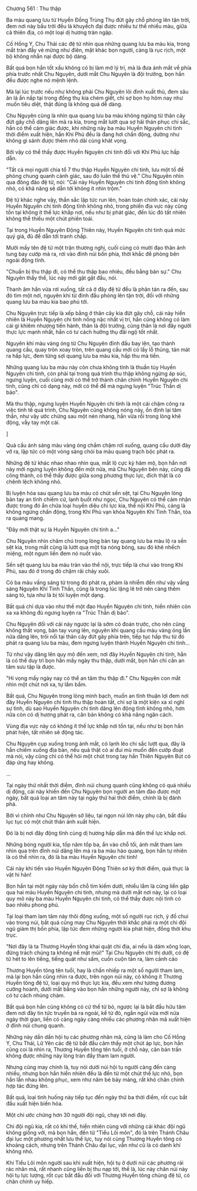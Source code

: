 




Chương 561 : Thu thập


Ba màu quang lưu từ Huyền Đồng Trùng Thụ đứt gãy chỗ phóng lên tận trời, đem nơi này bầu trời đều là khuyếch đại được nhiều tư thế nhiều màu, giữa cả thiên địa, có một loại dị hương tràn ngập.

Cố Hồng Y, Chu Thái các đệ tử nhìn qua những quang lưu ba màu kia, trong mắt tràn đầy vẻ mừng như điên, mặt khác bọn người, càng là rục rịch, một bộ không nhẫn nại được bộ dáng.

Bất quá bọn hắn tốt xấu không có bị làm mờ lý trí, mà là đưa ánh mắt về phía phía trước nhất Chu Nguyên, dưới mắt Chu Nguyên là đội trưởng, bọn hắn đều được nghe nó mệnh lệnh.

Mà lại lúc trước nếu như không phải Chu Nguyên lôi đình xuất thủ, đem sâu ăn lá ẩn nấp tại trong đồng thụ kia chém giết, chỉ sợ bọn họ hôm nay như muốn tiêu diệt, thật đúng là không quá dễ dàng.

Chu Nguyên cũng là nhìn qua quang lưu ba màu không ngừng từ thân cây đứt gãy chỗ dâng lên mà ra kia, trong mắt lướt qua sợ hãi thán phục chi sắc, hắn có thể cảm giác được, khi những này ba màu Huyền Nguyên chi tinh thời điểm xuất hiện, hắn Khí Phủ đều là đang hơi chấn động, dường như không gì sánh được thèm nhỏ dãi cùng khát vọng.

Bởi vậy có thể thấy được Huyền Nguyên chi tinh đối với Khí Phủ lực hấp dẫn.

"Tất cả mọi người chia tổ 7 thu thập Huyền Nguyên chi tinh, lưu một tổ đề phòng chung quanh cảnh giác, sau đó luân thế thủ vệ." Chu Nguyên nhìn qua đông đảo đệ tử, nói: "Cái này Huyền Nguyên chi tinh động tĩnh không nhỏ, có khả năng sẽ dẫn tới không ít nhìn trộm."

Đệ tử khác nghe vậy, thần sắc lập tức run lên, hoàn toàn chính xác, cái này Huyền Nguyên chi tinh động tĩnh không nhỏ, trong phiến địa vực này cũng tồn tại không ít thế lực khắp nơi, nếu như bị phát giác, đến lúc đó tất nhiên không thể thiếu một chút phiền toái.

Tại trong Huyền Nguyên Động Thiên này, Huyền Nguyên chi tinh quá mức quý giá, đủ để dẫn tới tranh chấp.

Mười mấy tên đệ tử một trận thương nghị, cuối cùng có mười đạo thân ảnh tung bay cướp mà ra, rơi vào đỉnh núi bốn phía, thời khắc đề phòng bên ngoài động tĩnh.

"Chuẩn bị thu thập đi, có thể thu thập bao nhiêu, đều bằng bản sự." Chu Nguyên thấy thế, lúc này mới gật gật đầu, nói.

Thanh âm hắn vừa rơi xuống, tất cả ở đây đệ tử đều là phân tán ra đến, sau đó tìm một nơi, nguyên khí từ đỉnh đầu phóng lên tận trời, đối với những quang lưu ba màu kia bao phủ tới.

Chu Nguyên trực tiếp là xếp bằng ở thân cây kia đứt gãy chỗ, cái này hiển nhiên là Huyền Nguyên chi tinh nồng nặc nhất vị trí, hắn cũng không có làm cái gì khiêm nhượng tiến hành, thân là đội trưởng, cũng thân là nơi đây người thực lực mạnh nhất, hắn có tư cách hưởng thụ đãi ngộ tốt nhất.

Nguyên khí màu vàng óng từ Chu Nguyên đỉnh đầu bay lên, tạo thành quang cầu, quay tròn xoay tròn, trên quang cầu mới có lấy lỗ thủng, tản mát ra hấp lực, đem từng sợi quang lưu ba màu kia, hấp thu mà tiến.

Những quang lưu ba màu này còn chưa không tính là thuần túy Huyền Nguyên chi tinh, còn phải tại trong quá trình thu thập không ngừng áp súc, ngưng luyện, cuối cùng mới có thể trở thành chân chính Huyền Nguyên chi tinh, cũng chỉ có dạng này, mới có thể để mà ngưng luyện "Trúc Thần dị bảo".

Mà thu thập, ngưng luyện Huyền Nguyên chi tinh là một cái chậm công ra việc tinh tế quá trình, Chu Nguyên cũng không nóng nảy, ổn định lại tâm thần, như vậy ước chừng sau một nén nhang, hắn vừa rồi trong lòng khẽ động, vẫy tay một cái.

]

Quả cầu ánh sáng màu vàng óng chầm chậm rơi xuống, quang cầu dưới đáy vỡ ra, lập tức có một vòng sáng chói ba màu quang trạch bộc phát ra.

Những đệ tử khác nhao nhao nhìn qua, mắt lộ cực kỳ hâm mộ, bọn hắn nơi này mới ngưng luyện không đến một nửa, mà Chu Nguyên bên này, cũng đã công thành, có thể thấy được giữa song phương thực lực, đích thật là có chênh lệch không nhỏ.

Bị luyện hóa sau quang lưu ba màu có chút sền sệt, tại Chu Nguyên lòng bàn tay an tĩnh chiếm cứ, lạnh buốt như ngọc, Chu Nguyên có thể cảm nhận được trong đó ẩn chứa loại huyền diệu chi lực kia, thể nội Khí Phủ, càng là không ngừng chấn động, trong Khí Phủ vạn khỏa Nguyên Khí Tinh Thần, tỏa ra quang mang.

"Đây mới thật sự là Huyền Nguyên chi tinh a..."

Chu Nguyên nhìn chăm chú trong lòng bàn tay quang lưu ba màu lộ ra sền sệt kia, trong mắt cũng là lướt qua một tia nóng bỏng, sau đó khẽ nhếch miệng, một ngụm liền đem nó nuốt vào.

Sền sệt quang lưu ba màu tràn vào thể nội, trực tiếp là chui vào trong Khí Phủ, sau đó ở trong đó chậm rãi chảy xuôi.

Có ba màu vầng sáng từ trong đó phát ra, phàm là nhiễm đến như vậy vầng sáng Nguyên Khí Tinh Thần, cũng là trong lúc lặng lẽ trở nên càng thêm sáng tỏ, tựa như là bị tôi luyện một dạng.

Bất quá chỉ dựa vào như thế một đạo Huyền Nguyên chi tinh, hiển nhiên còn xa xa không đủ ngưng luyện ra "Trúc Thần dị bảo".

Chu Nguyên đối với cái này ngược lại là sớm có đoán trước, cho nên cũng không thất vọng, bàn tay vung lên, nguyên khí quang cầu màu vàng óng lần nữa dâng lên, trôi nổi tại thân cây đứt gãy phía trên, tiếp tục hấp thu từ đó phát ra quang lưu ba màu, đem ngưng luyện thành Huyền Nguyên chi tinh...

Từ như vậy dâng lên quy mô đến xem, nơi đây Huyền Nguyên chi tinh, hẳn là có thể duy trì bọn hắn mấy ngày thu thập, dưới mắt, bọn hắn chỉ cần an tâm sưu tập là được.

"Hi vọng mấy ngày nay có thể an tâm thu thập đi." Chu Nguyên con mắt nhìn một chút nơi xa, tự lẩm bẩm.

Bất quá, Chu Nguyên trong lòng minh bạch, muốn an tĩnh thuận lợi đem nơi đây Huyền Nguyên chi tinh thu thập hoàn tất, chỉ sợ là một kiện xa xỉ nghĩ sự tình, dù sao Huyền Nguyên chi tinh dâng lên động tĩnh không nhỏ, hơn nữa còn có dị hương phát ra, căn bản không có khả năng ngăn cách.

Vùng địa vực này có không ít thế lực khắp nơi tồn tại, nếu như bị bọn hắn phát hiện, tất nhiên sẽ động tác.

Chu Nguyên cụp xuống trong ánh mắt, có lạnh lẽo chi sắc lướt qua, đây là hắn chiếm xuống địa bàn, nếu quả thật có ai đui mù muốn đến cướp đoạt mà nói, vậy cũng chỉ có thể hỏi một chút trong tay hắn Thiên Nguyên Bút có đáp ứng hay không.

...

Tại ngày thứ nhất thời điểm, đỉnh núi chung quanh cũng không có quá nhiều dị động, cái này khiến đến Chu Nguyên bọn người an tâm đào được một ngày, bất quá loại an tâm này tại ngày thứ hai thời điểm, chính là bị đánh phá.

Bởi vì chính như Chu Nguyên sở liệu, tại ngọn núi lớn này phụ cận, bắt đầu lục tục có một chút thân ảnh xuất hiện.

Đó là bị nơi đây động tĩnh cùng dị hương hấp dẫn mà đến thế lực khắp nơi.

Những bóng người kia, tốp năm tốp ba, ẩn vào chỗ tối, ánh mắt tham lam nhìn qua trên đỉnh núi dâng lên mà ra ba màu hào quang, bọn hắn tự nhiên là có thể nhìn ra, đó là ba màu Huyền Nguyên chi tinh!

Cái này khi tiến vào Huyền Nguyên Động Thiên sơ kỳ thời điểm, quả thực là vật hi hãn!

Bọn hắn tại một ngày này bốn chỗ tìm kiếm dưới, nhiều lắm là cũng liền gặp qua hai màu Huyền Nguyên chi tinh, nhưng mà dưới mắt nơi này, lại có loại quy mô này ba màu Huyền Nguyên chi tinh, có thể thấy được nội tình có bao nhiêu phong phú.

Tại loại tham lam tâm này thôi động xuống, một số người rục rịch, ý đồ chui vào trong núi, bất quá cũng may Chu Nguyên thời khắc phái ra một chi đội ngũ giám thị bốn phía, lập tức đem những người kia phát hiện, đồng thời khu trục.

"Nơi đây là ta Thương Huyền tông khai quật chi địa, ai nếu là dám xông loạn, đừng trách chúng ta không nể mặt mũi!" Tại Chu Nguyên chỉ thị dưới, có đệ tử hét to lên tiếng, tiếng quát như sấm, cuồn cuộn tản ra, làm cảnh cáo

Thương Huyền tông tên tuổi, hay là chấn nhiếp ra một số người tham lam, mà lại bọn hắn cũng nhìn ra được, trên ngọn núi này, có không ít Thương Huyền tông đệ tử, loại quy mô thực lực kia, đều xem như tương đương cường hoành, dưới mắt bằng vào bọn hắn những người này, chỉ sợ là không có tư cách nhúng chàm.

Bất quá bọn hắn cũng không có cứ thế từ bỏ, ngược lại là bắt đầu hữu tâm đem nơi đây tin tức truyền bá ra ngoài, kể từ đó, ngắn ngủi vừa mới nửa ngày thời gian, liền có càng ngày càng nhiều các phương nhân mã xuất hiện ở đỉnh núi chung quanh.

Những này dần dần hội tụ các phương nhân mã, cũng là làm cho Cố Hồng Y, Chu Thái, Lữ Yên các đệ tử bắt đầu cảm thấy một chút áp lực, bọn hắn cũng coi là nhìn ra, Thương Huyền tông tên tuổi, ở chỗ này, căn bản trấn không được những này lòng tràn đầy tham lam người.

Nhưng cũng may chính là, tuy nói dưới núi hội tụ người càng đến càng nhiều, nhưng bọn hắn hiển nhiên đều là đến từ một chút thế lực nhỏ, bọn hắn lẫn nhau không phục, xem như năm bè bảy mảng, rất khó chân chính hợp tác đứng lên.

Bất quá, loại tình huống này tiếp tục đến ngày thứ ba thời điểm, rốt cục bắt đầu xuất hiện biến hóa.

Một chi ước chừng hơn 30 người đội ngũ, chạy tới nơi đây.

Chi đội ngũ kia, rất có khí thế, hiển nhiên cùng với những cái khác đội ngũ không giống với, mà bọn hắn, đến từ "Tiểu Lôi môn", đó là trên Thánh Châu đại lục một phương nhất lưu thế lực, tuy nói cùng Thương Huyền tông có khoảng cách, nhưng trên Thánh Châu đại lục, vẫn như cũ là có danh khí không nhỏ.

Khi Tiểu Lôi môn người sau khi xuất hiện, hội tụ ở dưới núi các phương rải rác nhân mã, rất nhanh cũng liền bị thu nạp tới, thế là, lúc này chân núi này hội tụ lực lượng, rốt cục bắt đầu đối với Thương Huyền tông chúng đệ tử, có chân chính uy hiếp.




